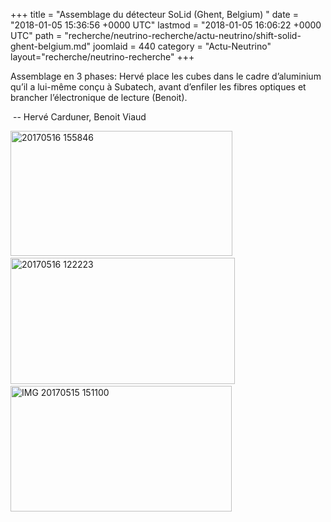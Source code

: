 +++
title = "Assemblage du détecteur SoLid (Ghent, Belgium) "
date = "2018-01-05 15:36:56 +0000 UTC"
lastmod = "2018-01-05 16:06:22 +0000 UTC"
path = "recherche/neutrino-recherche/actu-neutrino/shift-solid-ghent-belgium.md"
joomlaid = 440
category = "Actu-Neutrino"
layout="recherche/neutrino-recherche"
+++
<div>
<div>
<p>Assemblage en 3 phases: Hervé place les cubes dans le cadre d’aluminium qu’il a lui-même conçu à Subatech, avant d’enfiler les fibres optiques et brancher l’électronique de lecture (Benoit). </p>
</div>
</div>
<p> -- Hervé Carduner, Benoit Viaud </p>
<p><img src="images/Recherche/neutrino/Solid/gallery_/ShiftGhent1/20170516_155846.jpg" alt="20170516 155846" width="355" height="200" title="Assembling one of the SoLid planes with 256 cubes "/>  <img src="images/Recherche/neutrino/Solid/gallery_/ShiftGhent1/20170516_122223.jpg" alt="20170516 122223" width="359" height="202" title="Inserting the optical fibers "/>  <img src="images/Recherche/neutrino/Solid/gallery_/ShiftGhent1/IMG_20170515_151100.jpg" alt="IMG 20170515 151100" width="354" height="201" title="Connecting the electronics"/></p>